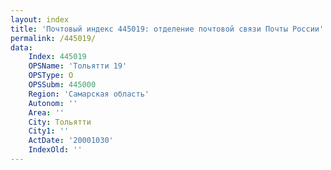 ```yaml
---
layout: index
title: 'Почтовый индекс 445019: отделение почтовой связи Почты России'
permalink: /445019/
data:
    Index: 445019
    OPSName: 'Тольятти 19'
    OPSType: О
    OPSSubm: 445000
    Region: 'Самарская область'
    Autonom: ''
    Area: ''
    City: Тольятти
    City1: ''
    ActDate: '20001030'
    IndexOld: ''
---
```

